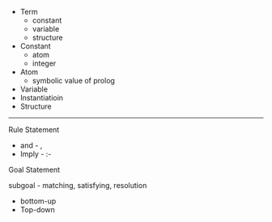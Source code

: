 * Term
  * constant
  * variable
  * structure
* Constant
  * atom
  * integer
* Atom
  * symbolic value of prolog
* Variable
* Instantiatioin
* Structure

---

Rule Statement

*  and  - , 
* Imply - :-

Goal Statement

subgoal - matching, satisfying, resolution

* bottom-up
* Top-down



